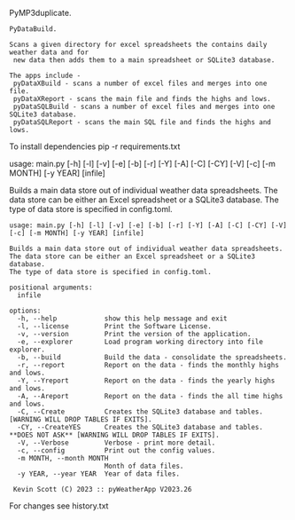  PyMP3duplicate.

    PyDataBuild.

    Scans a given directory for excel spreadsheets the contains daily weather data and for
     new data then adds them to a main spreadsheet or SQLite3 database.

    The apps include -
     pyDataXBuild - scans a number of excel files and merges into one file.
     pyDataXReport - scans the main file and finds the highs and lows.
     pyDataSQLBuild - scans a number of excel files and merges into one SQLite3 database.
     pyDataSQLReport - scans the main SQL file and finds the highs and lows.

To install dependencies pip -r requirements.txt

usage: main.py [-h] [-l] [-v] [-e] [-b] [-r] [-Y] [-A] [-C] [-CY] [-V] [-c] [-m MONTH] [-y YEAR] [infile]

Builds a main data store out of individual weather data spreadsheets.
The data store can be either an Excel spreadsheet or a SQLite3 database.
The type of data store is specified in config.toml.

    usage: main.py [-h] [-l] [-v] [-e] [-b] [-r] [-Y] [-A] [-C] [-CY] [-V] [-c] [-m MONTH] [-y YEAR] [infile]

    Builds a main data store out of individual weather data spreadsheets.
    The data store can be either an Excel spreadsheet or a SQLite3 database.
    The type of data store is specified in config.toml.

    positional arguments:
      infile

    options:
      -h, --help            show this help message and exit
      -l, --license         Print the Software License.
      -v, --version         Print the version of the application.
      -e, --explorer        Load program working directory into file explorer.
      -b, --build           Build the data - consolidate the spreadsheets.
      -r, --report          Report on the data - finds the monthly highs and lows.
      -Y, --Yreport         Report on the data - finds the yearly highs and lows.
      -A, --Areport         Report on the data - finds the all time highs and lows.
      -C, --Create          Creates the SQLite3 database and tables. [WARNING WILL DROP TABLES IF EXITS].
      -CY, --CreateYES      Creates the SQLite3 database and tables. **DOES NOT ASK** [WARNING WILL DROP TABLES IF EXITS].
      -V, --Verbose         Verbose - print more detail.
      -c, --config          Print out the config values.
      -m MONTH, --month MONTH
                            Month of data files.
      -y YEAR, --year YEAR  Year of data files.

     Kevin Scott (C) 2023 :: pyWeatherApp V2023.26

For changes see history.txt
